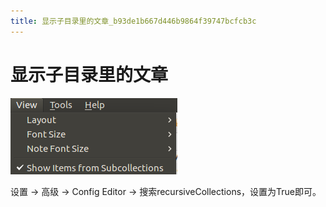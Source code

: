 ```yaml
---
title: 显示子目录里的文章_b93de1b667d446b9864f39747bcfcb3c
---
```


# 显示子目录里的文章

![%E6%98%BE%E7%A4%BA%E5%AD%90%E7%9B%AE%E5%BD%95%E9%87%8C%E7%9A%84%E6%96%87%E7%AB%A0%20b93de1b667d446b9864f39747bcfcb3c/Untitled.png](%E6%98%BE%E7%A4%BA%E5%AD%90%E7%9B%AE%E5%BD%95%E9%87%8C%E7%9A%84%E6%96%87%E7%AB%A0%20b93de1b667d446b9864f39747bcfcb3c/Untitled.png)

设置 → 高级 → Config Editor → 搜索recursiveCollections，设置为True即可。
